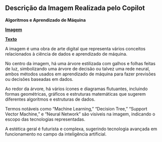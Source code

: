 ## Descrição da Imagem Realizada pelo Copilot
**Algoritmos e Aprendizado de Máquina**

**[Imagem](/outputs/AlgoritmoseAprendizadodeMaquina.png)**

**[Texto](/inputs/AlgoritmoseAprendizadodeMáquina.md)**

A imagem é uma obra de arte digital que representa vários conceitos relacionados à ciência de dados e aprendizado de máquina.

No centro da imagem, há uma árvore estilizada com galhos e folhas feitas de luz, simbolizando uma árvore de decisão ou talvez uma rede neural, ambos métodos usados em aprendizado de máquina para fazer previsões ou decisões baseadas em dados.

Ao redor da árvore, há vários ícones e diagramas flutuantes, incluindo formas geométricas, gráficos e estruturas matemáticas que sugerem diferentes algoritmos e estruturas de dados.

Termos notáveis como “Machine Learning,” “Decision Tree,” “Support Vector Machine,” e “Neural Network” são visíveis na imagem, indicando o escopo das tecnologias representadas.

A estética geral é futurista e complexa, sugerindo tecnologia avançada em funcionamento no campo da inteligência artificial.
